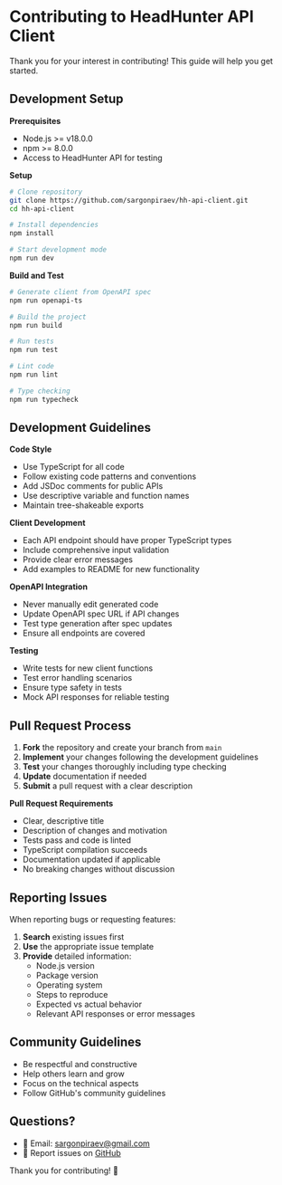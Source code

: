 # Contributing to HeadHunter API Client

Thank you for your interest in contributing! This guide will help you get started.

## Development Setup

**Prerequisites**
- Node.js >= v18.0.0
- npm >= 8.0.0
- Access to HeadHunter API for testing

**Setup**
```bash
# Clone repository
git clone https://github.com/sargonpiraev/hh-api-client.git
cd hh-api-client

# Install dependencies
npm install

# Start development mode
npm run dev
```

**Build and Test**
```bash
# Generate client from OpenAPI spec
npm run openapi-ts

# Build the project
npm run build

# Run tests
npm run test

# Lint code
npm run lint

# Type checking
npm run typecheck
```

## Development Guidelines

**Code Style**
- Use TypeScript for all code
- Follow existing code patterns and conventions
- Add JSDoc comments for public APIs
- Use descriptive variable and function names
- Maintain tree-shakeable exports

**Client Development**
- Each API endpoint should have proper TypeScript types
- Include comprehensive input validation
- Provide clear error messages
- Add examples to README for new functionality

**OpenAPI Integration**
- Never manually edit generated code
- Update OpenAPI spec URL if API changes
- Test type generation after spec updates
- Ensure all endpoints are covered

**Testing**
- Write tests for new client functions
- Test error handling scenarios
- Ensure type safety in tests
- Mock API responses for reliable testing

## Pull Request Process

1. **Fork** the repository and create your branch from `main`
2. **Implement** your changes following the development guidelines
3. **Test** your changes thoroughly including type checking
4. **Update** documentation if needed
5. **Submit** a pull request with a clear description

**Pull Request Requirements**
- Clear, descriptive title
- Description of changes and motivation
- Tests pass and code is linted
- TypeScript compilation succeeds
- Documentation updated if applicable
- No breaking changes without discussion

## Reporting Issues

When reporting bugs or requesting features:

1. **Search** existing issues first
2. **Use** the appropriate issue template
3. **Provide** detailed information:
   - Node.js version
   - Package version
   - Operating system
   - Steps to reproduce
   - Expected vs actual behavior
   - Relevant API responses or error messages

## Community Guidelines

- Be respectful and constructive
- Help others learn and grow
- Focus on the technical aspects
- Follow GitHub's community guidelines

## Questions?

- 📧 Email: [sargonpiraev@gmail.com](mailto:sargonpiraev@gmail.com)
- 🐛 Report issues on [GitHub](https://github.com/sargonpiraev/hh-api-client/issues)

Thank you for contributing! 🎉 